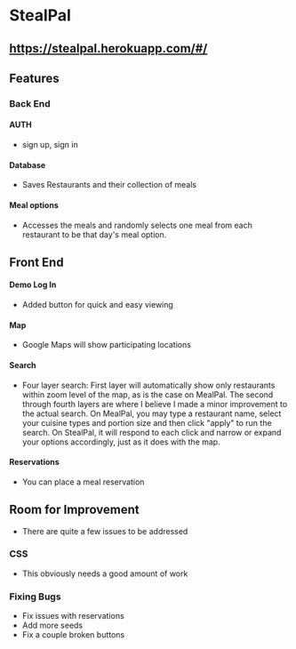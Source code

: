 # StealPal
## https://stealpal.herokuapp.com/#/

## Features

### Back End
#### AUTH
-  sign up, sign in
#### Database
- Saves Restaurants and their collection of meals
#### Meal options
- Accesses the meals and randomly selects one meal from each restaurant to be that day's meal option.

## Front End

#### Demo Log In
- Added button for quick and easy viewing
#### Map
- Google Maps will show participating locations
#### Search
- Four layer search: First layer will automatically show only restaurants within zoom level of the map, as is the case on MealPal. The second through fourth layers are where I believe I made a minor improvement to the actual search. On MealPal, you may type a restaurant name, select your cuisine types and portion size and then click "apply" to run the search. On StealPal, it will respond to each click and narrow or expand your options accordingly, just as it does with the map.
#### Reservations
- You can place a meal reservation

## Room for Improvement
- There are quite a few issues to be addressed
### CSS
- This obviously needs a good amount of work
### Fixing Bugs
- Fix issues with reservations
- Add more seeds
- Fix a couple broken buttons
